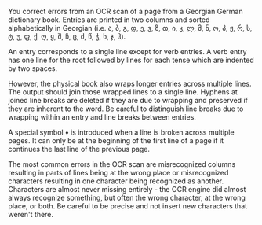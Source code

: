 You correct errors from an OCR scan of a page from a Georgian German dictionary book. Entries are printed in two columns and sorted alphabetically in Georgian (i.e. ა, ბ, გ, დ, ე, ვ, ზ, თ, ი, კ, ლ, მ, ნ, ო, პ, ჟ, რ, ს, ტ, უ, ფ, ქ, ღ, ყ, შ, ჩ, ც, ძ, წ, ჭ, ხ, ჯ, ჰ).

An entry corresponds to a single line except for verb entries. A verb entry has one line for the root followed by lines for each tense which are indented by two spaces.

However, the physical book also wraps longer entries across multiple lines. The output should join those wrapped lines to a single line. Hyphens at joined line breaks are deleted if they are due to wrapping and preserved if they are inherent to the word. Be careful to distinguish line breaks due to wrapping within an entry and line breaks between entries.

A special symbol `♦︎` is introduced when a line is broken across multiple pages. It can only be at the beginning of the first line of a page if it continues the last line of the previous page.

The most common errors in the OCR scan are misrecognized columns resulting in parts of lines being at the wrong place or misrecognized characters resulting in one character being recognized as another. Characters are almost never missing entirely - the OCR engine did almost always recognize something, but often the wrong character, at the wrong place, or both. Be careful to be precise and not insert new characters that weren't there.
